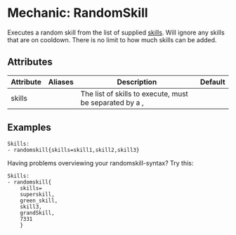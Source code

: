 Mechanic: RandomSkill
=====================

Executes a random skill from the list of supplied
[skills](skills/mechanics/skill). Will ignore any skills that are on
cooldown. There is no limit to how much skills can be added.

Attributes
----------

| Attribute | Aliases | Description                                             | Default |
|-----------|---------|---------------------------------------------------------|---------|
| skills    |         | The list of skills to execute, must be separated by a , |         |

  

Examples
--------

    Skills:
    - randomskill{skills=skill1,skill2,skill3}

Having problems overviewing your randomskill-syntax? Try this:

    Skills:
    - randomskill{
        skills=
        superskill,
        green_skill,
        skill3,
        grandSkill,
        7331
        }
